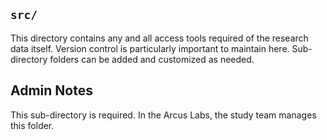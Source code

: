 ## `src/`

This directory contains any and all access tools required of the research data itself. Version control is particularly important to maintain here. Sub-directory folders can be added and customized as needed. 

## Admin Notes

This sub-directory is required. In the Arcus Labs, the study team manages this folder. 

